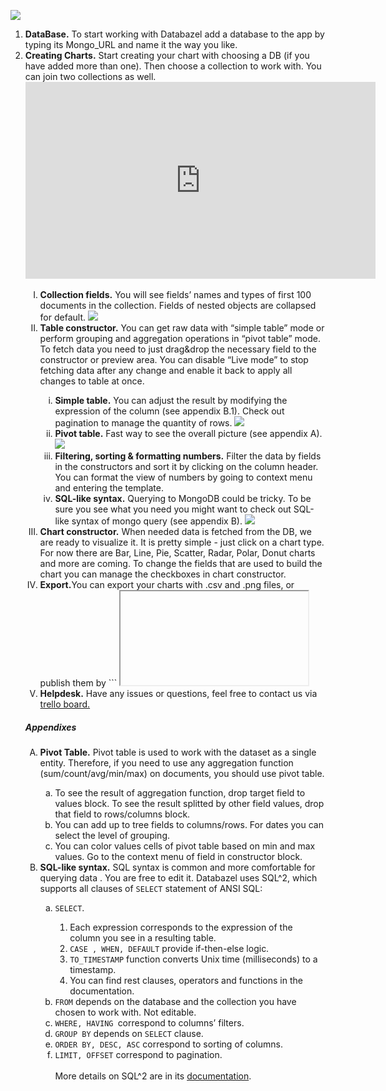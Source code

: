 ![](https://s3-eu-west-1.amazonaws.com/jssolutions/databazel/imgs/bg_databazel.png)
<ol>
 <li><b>DataBase.</b>
To start working with Databazel add a database to the app by typing its Mongo_URL and name it the way you like.
</li>
 <li><b>Creating Charts.</b>
Start creating your chart with choosing a DB (if you have added more than one). Then choose a collection to work with. You can join two collections as well.
<iframe width="560" height="315" src="https://www.youtube.com/embed/o_QK66x899s" frameborder="0" allowfullscreen></iframe>
</li>
 <ol type="I">
<li><b>Collection fields.</b>
You will see fields’ names and types of first 100 documents in the collection. Fields of nested objects are collapsed for default.

<img src="https://s3-eu-west-1.amazonaws.com/jssolutions/databazel/imgs/Collection_fields.gif" />

</li>
   <li><b>Table constructor.</b>
You can get raw data with “simple table” mode or perform grouping and aggregation operations in “pivot table” mode. To fetch data you need to just drag&drop the necessary field to the constructor or preview area. You can disable “Live mode” to stop fetching data after any change and enable it back to apply all changes to table at once.</li>
<ol type="i">
<li><b>Simple table.</b>
You can adjust the result by modifying the expression of the column (see appendix B.1). Check out pagination to manage the quantity of rows.

<img src="https://s3-eu-west-1.amazonaws.com/jssolutions/databazel/imgs/Simple+table.png" />

</li>
<li><b>Pivot table.</b>
Fast way to see the overall picture (see appendix  A).

<img src="https://s3-eu-west-1.amazonaws.com/jssolutions/databazel/imgs/Pivot+table.png" />

</li>
<li><b>Filtering, sorting & formatting numbers.</b>
Filter the data by fields in the constructors and sort it by clicking on the column header. You can format the view of numbers by going to context menu and entering the template.</li>
<li><b>SQL-like syntax.</b>
Querying to MongoDB could be tricky. To be sure you see what you need you might want to check out SQL-like syntax of mongo query (see appendix B).

<img src="https://s3-eu-west-1.amazonaws.com/jssolutions/databazel/imgs/sql-query.png" />

</li>
</ol>
  <li>
   <b>Chart constructor.</b>
When needed data is fetched from the DB, we are ready to visualize it. It is pretty simple - just click on a chart type. For now there are Bar, Line, Pie, Scatter, Radar, Polar, Donut charts and more are coming. To change the fields that are used to build the chart you can manage the checkboxes in chart constructor.
  </li>
<li><b>Export.</b>You can export your charts with .csv and .png files, or publish them by 
```
<iframe />.
```
</li></ol>
<li><b>Dashboard.</b> There is a dashboard for viewing the charts. It is a flexible workplace to check out your data from mongoDB. Add charts, resize and place them any way you like.
To be sure you are up to date with your data, toggle “Autorefresh” button.</li>
<li><b>User system.</b> The chart/dashboard can be accessed only by the user who created it. Simple user system allows to share charts/dashboards to other (previously invited) app users. Users, the chart has been shared to, have full access to the chart.
<iframe width="560" height="315" src="https://www.youtube.com/embed/_zOSNpMhi9w" frameborder="0" allowfullscreen></iframe>
</li>
<li><b>Helpdesk.</b> Have any issues or questions, feel free to contact us via <a href="helpdesk.databazel.com">trello board.</a></li>
</ol>

<h5>Appendixes</h5>

<ol type="A">
<li><b>Pivot Table.</b> Pivot table is used to work with the dataset as a single entity. Therefore, if you need to use any aggregation function (sum/count/avg/min/max) on documents, you should use pivot table.
</li>
<ol type="a">
<li>To see the result of aggregation function, drop target field to values block.
To see the result splitted by other field values, drop that field to rows/columns block.</li> 
<li>You can add up to tree fields to columns/rows. 
For dates you can select the level of grouping.</li>
<li>You can color values cells of pivot table based on min and max values. Go to the context menu of field in constructor block.</li>
</ol>
<li><b>SQL-like syntax.</b> SQL syntax is common and more comfortable for querying data . You are free to edit it. Databazel uses SQL^2, which supports all clauses of <code>SELECT</code> statement of ANSI SQL:</li>
<ol type="a">
<li><code>SELECT</code>.</li><ol>
<li>Each expression corresponds to the expression of the column you see in a resulting table.</li>
<li><code>CASE , WHEN, DEFAULT</code> provide if-then-else logic.</li>
<li><code>TO_TIMESTAMP</code> function converts Unix time (milliseconds) to a timestamp.</li>
<li>You can find rest clauses, operators and functions in the documentation.</li.</li></ol>
<li><code>FROM</code> depends on the database and the collection you have chosen to work with. Not editable.</li>
<li><code>WHERE, HAVING </code>correspond to columns’ filters.</li>
<li><code>GROUP BY</code> depends on <code>SELECT</code> clause.</li>
<li><code>ORDER BY, DESC, ASC</code> correspond to sorting of columns.</li>
<li><code>LIMIT, OFFSET</code> correspond to pagination.</li>
<br/>
More details on SQL^2 are in its <a href="http://quasar-analytics.org/docs/sqlreference/">documentation</a>.
</ol>
<ol>
